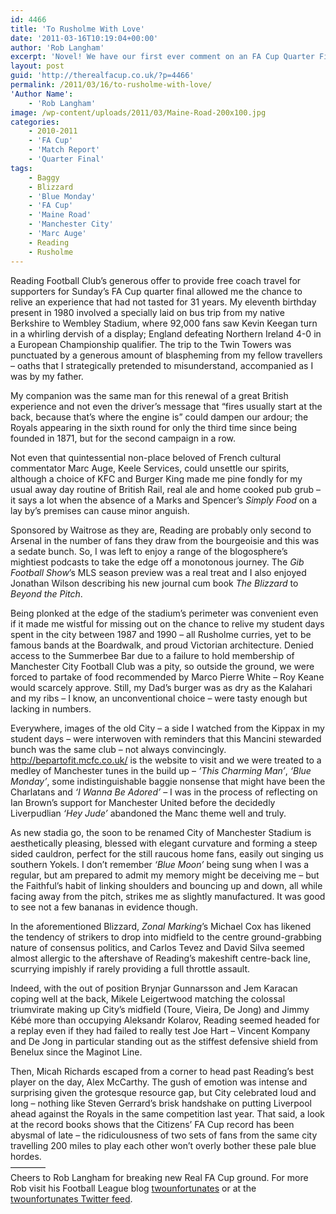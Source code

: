 ```yaml
---
id: 4466
title: 'To Rusholme With Love'
date: '2011-03-16T10:19:04+00:00'
author: 'Rob Langham'
excerpt: 'Novel! We have our first ever comment on an FA Cup Quarter Final. Breaking new ground! We don''t normally go this far! Reading fan and esteemed Football League blogger Rob Langham of twounfortunates gets all whistful.'
layout: post
guid: 'http://therealfacup.co.uk/?p=4466'
permalink: /2011/03/16/to-rusholme-with-love/
'Author Name':
    - 'Rob Langham'
image: /wp-content/uploads/2011/03/Maine-Road-200x100.jpg
categories:
    - 2010-2011
    - 'FA Cup'
    - 'Match Report'
    - 'Quarter Final'
tags:
    - Baggy
    - Blizzard
    - 'Blue Monday'
    - 'FA Cup'
    - 'Maine Road'
    - 'Manchester City'
    - 'Marc Auge'
    - Reading
    - Rusholme
---
```


Reading Football Club’s generous offer to provide free coach travel for supporters for Sunday’s FA Cup quarter final allowed me the chance to relive an experience that had not tasted for 31 years. My eleventh birthday present in 1980 involved a specially laid on bus trip from my native Berkshire to Wembley Stadium, where 92,000 fans saw Kevin Keegan turn in a whirling dervish of a display; England defeating Northern Ireland 4-0 in a European Championship qualifier. The trip to the Twin Towers was punctuated by a generous amount of blaspheming from my fellow travellers – oaths that I strategically pretended to misunderstand, accompanied as I was by my father.

My companion was the same man for this renewal of a great British experience and not even the driver’s message that “fires usually start at the back, because that’s where the engine is” could dampen our ardour; the Royals appearing in the sixth round for only the third time since being founded in 1871, but for the second campaign in a row.

Not even that quintessential non-place beloved of French cultural commentator Marc Auge, Keele Services, could unsettle our spirits, although a choice of KFC and Burger King made me pine fondly for my usual away day routine of British Rail, real ale and home cooked pub grub – it says a lot when the absence of a Marks and Spencer’s *Simply Food* on a lay by’s premises can cause minor anguish.

Sponsored by Waitrose as they are, Reading are probably only second to Arsenal in the number of fans they draw from the bourgeoisie and this was a sedate bunch. So, I was left to enjoy a range of the blogosphere’s mightiest podcasts to take the edge off a monotonous journey. The *Gib Football Show*’s MLS season preview was a real treat and I also enjoyed Jonathan Wilson describing his new journal cum book *The Blizzard* to *Beyond the Pitch*.

Being plonked at the edge of the stadium’s perimeter was convenient even if it made me wistful for missing out on the chance to relive my student days spent in the city between 1987 and 1990 – all Rusholme curries, yet to be famous bands at the Boardwalk, and proud Victorian architecture. Denied access to the Summerbee Bar due to a failure to hold membership of Manchester City Football Club was a pity, so outside the ground, we were forced to partake of food recommended by Marco Pierre White – Roy Keane would scarcely approve. Still, my Dad’s burger was as dry as the Kalahari and my ribs – I know, an unconventional choice – were tasty enough but lacking in numbers.

Everywhere, images of the old City – a side I watched from the Kippax in my student days – were interwoven with reminders that this Mancini stewarded bunch was the same club – not always convincingly. <http://bepartofit.mcfc.co.uk/> is the website to visit and we were treated to a medley of Manchester tunes in the build up – *‘This Charming Man’*, *‘Blue Monday’*, some indistinguishable baggie nonsense that might have been the Charlatans and *‘I Wanna Be Adored’* – I was in the process of reflecting on Ian Brown’s support for Manchester United before the decidedly Liverpudlian *‘Hey Jude’* abandoned the Manc theme well and truly.

As new stadia go, the soon to be renamed City of Manchester Stadium is aesthetically pleasing, blessed with elegant curvature and forming a steep sided cauldron, perfect for the still raucous home fans, easily out singing us southern Yokels. I don’t remember *‘Blue Moon’* being sung when I was a regular, but am prepared to admit my memory might be deceiving me – but the Faithful’s habit of linking shoulders and bouncing up and down, all while facing away from the pitch, strikes me as slightly manufactured. It was good to see not a few bananas in evidence though.

In the aforementioned Blizzard,  *Zonal Marking*’s Michael Cox has likened the tendency of strikers to drop into midfield to the centre ground-grabbing nature of consensus politics, and Carlos Tevez and David Silva seemed almost allergic to the aftershave of Reading’s makeshift centre-back line, scurrying impishly if rarely providing a full throttle assault.

Indeed, with the out of position Brynjar Gunnarsson and Jem Karacan coping well at the back, Mikele Leigertwood matching the colossal triumvirate making up City’s midfield (Toure, Vieira, De Jong) and Jimmy Kébé more than occupying Aleksandr Kolarov, Reading seemed headed for a replay even if they had failed to really test Joe Hart – Vincent Kompany and De Jong in particular standing out as the stiffest defensive shield from Benelux since the Maginot Line.

Then, Micah Richards escaped from a corner to head past Reading’s best player on the day, Alex McCarthy. The gush of emotion was intense and surprising given the grotesque resource gap, but City celebrated loud and long – nothing like Steven Gerrard’s brisk handshake on putting Liverpool ahead against the Royals in the same competition last year. That said, a look at the record books shows that the Citizens’ FA Cup record has been abysmal of late – the ridiculousness of two sets of fans from the same city travelling 200 miles to play each other won’t overly bother these pale blue hordes.  
————  
Cheers to Rob Langham for breaking new Real FA Cup ground. For more Rob visit his Football League blog [twounfortunates](http://thetwounfortunates.blogspot.com/) or at the [twounfortunates Twitter feed](http://twitter.com/#!/twounfortunates).